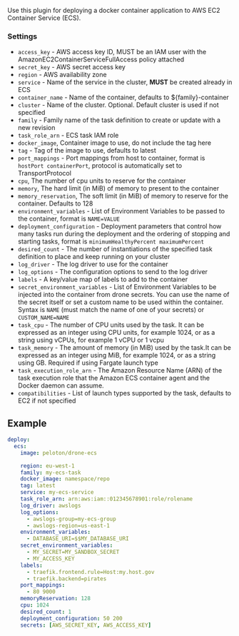 Use this plugin for deploying a docker container application to AWS EC2 Container Service (ECS).

### Settings

* `access_key` - AWS access key ID, MUST be an IAM user with the AmazonEC2ContainerServiceFullAccess policy attached
* `secret_key` - AWS secret access key
* `region` - AWS availability zone
* `service` - Name of the service in the cluster, **MUST** be created already in ECS
* `container_name` - Name of the container, defaults to ${family}-container
* `cluster` - Name of the cluster. Optional. Default cluster is used if not specified
* `family` - Family name of the task definition to create or update with a new revision
* `task_role_arn` - ECS task IAM role
* `docker_image`, Container image to use, do not include the tag here
* `tag` - Tag of the image to use, defaults to latest
* `port_mappings` - Port mappings from host to container, format is `hostPort containerPort`, protocol is automatically set to TransportProtocol
* `cpu`, The number of cpu units to reserve for the container
* `memory`, The hard limit (in MiB) of memory to present to the container
* `memory_reservation`, The soft limit (in MiB) of memory to reserve for the container. Defaults to 128
* `environment_variables` - List of Environment Variables to be passed to the container, format is `NAME=VALUE`
* `deployment_configuration` - Deployment parameters that control how many tasks run during the deployment and the ordering of stopping and starting tasks, format is `minimumHealthyPercent maximumPercent`
* `desired_count` - The number of instantiations of the specified task definition to place and keep running on your cluster
* `log_driver` - The log driver to use for the container
* `log_options` - The configuration options to send to the log driver
* `labels` - A key/value map of labels to add to the container
* `secret_environment_variables` - List of Environment Variables to be injected into the container from drone secrets. You can use the name of the secret itself or set a custom name to be used within the container. Syntax is `NAME` (must match the name of one of your secrets) or `CUSTOM_NAME=NAME`
* `task_cpu` - The number of CPU units used by the task. It can be expressed as an integer using CPU units, for example 1024, or as a string using vCPUs, for example 1 vCPU or 1 vcpu
* `task_memory` - The amount of memory (in MiB) used by the task.It can be expressed as an integer using MiB, for example 1024, or as a string using GB. Required if using Fargate launch type
* `task_execution_role_arn` - The Amazon Resource Name (ARN) of the task execution role that the Amazon ECS container agent and the Docker daemon can assume.
* `compatibilities` - List of launch types supported by the task, defaults to EC2 if not specified


## Example

```yaml
deploy:
  ecs:
    image: peloton/drone-ecs

    region: eu-west-1
    family: my-ecs-task
    docker_image: namespace/repo
    tag: latest
    service: my-ecs-service
    task_role_arn: arn:aws:iam::012345678901:role/rolename
    log_driver: awslogs
    log_options:
      - awslogs-group=my-ecs-group
      - awslogs-region=us-east-1
    environment_variables:
      - DATABASE_URI=$$MY_DATABASE_URI
    secret_environment_variables:
      - MY_SECRET=MY_SANDBOX_SECRET
      - MY_ACCESS_KEY
    labels:
      - traefik.frontend.rule=Host:my.host.gov
      - traefik.backend=pirates
    port_mappings:
      - 80 9000
    memoryReservation: 128
    cpu: 1024
    desired_count: 1
    deployment_configuration: 50 200
    secrets: [AWS_SECRET_KEY, AWS_ACCESS_KEY]
```
